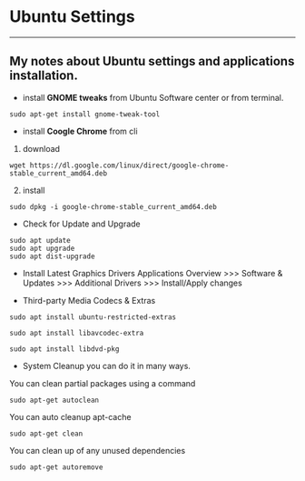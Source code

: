 # Ubuntu Settings
---
## My notes about Ubuntu settings and applications installation.

* install **GNOME tweaks** from Ubuntu Software center or
from terminal. 
```
sudo apt-get install gnome-tweak-tool
```
* install **Coogle Chrome** from cli 
1. download  

``` wget https://dl.google.com/linux/direct/google-chrome-stable_current_amd64.deb ```  

2. install
  
  ``` sudo dpkg -i google-chrome-stable_current_amd64.deb ```

* Check for Update and Upgrade
``` 
sudo apt update
sudo apt upgrade
sudo apt dist-upgrade 
```

* Install Latest Graphics Drivers
Applications Overview >>> Software & Updates >>> Additional Drivers >>> Install/Apply changes

* Third-party Media Codecs & Extras
```
sudo apt install ubuntu-restricted-extras
```
```
sudo apt install libavcodec-extra
```
```
sudo apt install libdvd-pkg
```
* System Cleanup
you can do it in many ways.

You can clean partial packages using a command
```
sudo apt-get autoclean
```
You can auto cleanup apt-cache
```
sudo apt-get clean
```
You can clean up of any unused dependencies
```
sudo apt-get autoremove
```
